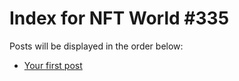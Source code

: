 # Index for NFT World #335
Posts will be displayed in the order below:

- [Your first post](./001-first.md)

